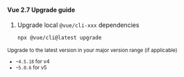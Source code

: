 #### Vue 2.7 Upgrade guide

1. Upgrade local `@vue/cli-xxx` dependencies

    ```bash
    npx @vue/cli@latest upgrade
    ```

<small>

Upgrade to the latest version in your major version range (if applicable)

- `~4.5.18` for v4
- `~5.0.6` for v5

</small>


<aside class="notes">
</aside>
